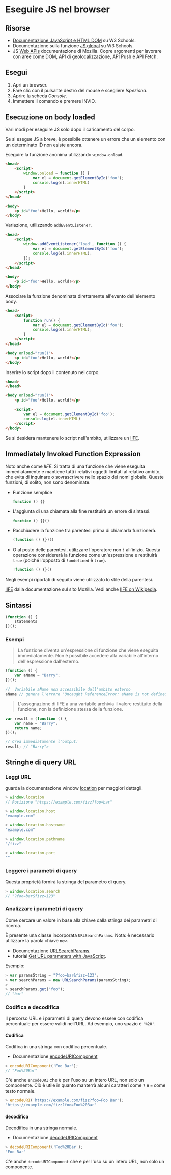 # Eseguire JS nel browser

## Risorse

- [Documentazione JavaScript e HTML DOM](https://www.w3schools.com/jsref/default.asp) su W3 Schools.
- Documentazione sulla funzione [JS global](https://www.w3schools.com/jsref/jsref_obj_global.asp) su W3 Schools.
- JS [Web APIs](https://developer.mozilla.org/it/docs/Web/API) documentazione di Mozilla. Copre argomenti per lavorare con aree come DOM, API di geolocalizzazione, API Push e API Fetch.

## Esegui

1. Apri un browser.
2. Fare clic con il pulsante destro del mouse e scegliere _Ispeziona_.
3. Aprire la scheda _Console_.
4. Immettere il comando e premere INVIO.


## Esecuzione on body loaded

Vari modi per eseguire JS solo dopo il caricamento del corpo.

Se si esegue JS a breve, è possibile ottenere un errore che un elemento con un determinato ID non esiste ancora.

Eseguire la funzione anonima utilizzando `window.onload`.

```html
<head>
    <script>
        window.onload = function () {
            var el = document.getElementById('foo');
            console.log(el.innerHTML)
        }
    </script>
</head>

<body>
    <p id="foo">Hello, world!</p>
</body>
```

Variazione, utilizzando `addEventListener`.

```html
<head>
    <script>
        window.addEventListener('load', function () {
            var el = document.getElementById('foo');
            console.log(el.innerHTML);
        });
    </script>
</head>

<body>
    <p id="foo">Hello, world!</p>
</body>
```

Associare la funzione denominata direttamente all'evento dell'elemento body.

```html
<head>
    <script>
        function run() {
            var el = document.getElementById('foo');
            console.log(el.innerHTML);
        }
    </script>
</head>

<body onload="run()">
    <p id="foo">Hello, world!</p>
</body>
```

Inserire lo script dopo il contenuto nel corpo.

```html
<head>
</head>

<body onload="run()">
    <p id="foo">Hello, world!</p>

    <script>
        var el = document.getElementById('foo');
        console.log(el.innerHTML)
    </script>
</body>
```

Se si desidera mantenere lo script nell'ambito, utilizzare un [IIFE](#immediately-invoked-function-expression).

## Immediately Invoked Function Expression

Noto anche come _IIFE_. Si tratta di una funzione che viene eseguita immediatamente e mantiene tutti i relativi oggetti limitati al relativo ambito, che evita di inquinare o sovrascrivere nello spazio dei nomi globale. Queste funzioni, di solito, non sono denominate.

- Funzione semplice
    ```js
    function () {}
    ```
- L'aggiunta di una chiamata alla fine restituirà un errore di sintassi.
    ```js
    function () {}()
    ```
- Racchiudere la funzione tra parentesi prima di chiamarla funzionerà.
    ```js
    (function () {})()
    ```
- O al posto delle parentesi, utilizzare l'operatore non `!` all'inizio. Questa operazione considererà la funzione come un'espressione e restituirà `true` (poiché l'opposto di `!undefined` è `true`).
    ```js
    !function () {}()
    ```

Negli esempi riportati di seguito viene utilizzato lo stile della parentesi.

[IIFE](https://developer.mozilla.org/en-US/docs/Glossary/IIFE) dalla documentazione sul sito Mozilla. Vedi anche [IIFE on Wikipedia](https://en.wikipedia.org/wiki/Immediately-invoked_function_expression).

## Sintassi

```js
(function () {
    statements
})();
```

### Esempi

> La funzione diventa un'espressione di funzione che viene eseguita immediatamente. Non è possibile accedere alla variabile all'interno dell'espressione dall'esterno.

```js
(function () {
    var aName = "Barry";
})();

//  Variabile aName non accessibile dall'ambito esterno
aName // genera l'errore "Uncaught ReferenceError: aName is not defined"
```

>  L'assegnazione di IIFE a una variabile archivia il valore restituito della funzione, non la definizione stessa della funzione.

```js
var result = (function () {
    var name = "Barry";
    return name;
})();

// Crea immediatamente l'output:
result; // "Barry">
```

## Stringhe di query URL

### Leggi URL

guarda la documentazione window [location](https://developer.mozilla.org/en-US/docs/Web/API/Window/location) per maggiori dettagli.

```js
> window.location
// Posizione "https://example.com/fizz?foo=bar"

> window.location.host
"example.com"

> window.location.hostname
"example.com"

> window.location.pathname
"/fizz"

> window.location.port
""
```

### Leggere i parametri di query

Questa proprietà fornirà la stringa del parametro di query.

```js
> window.location.search
// "?foo=bar&fizz=123"
```

### Analizzare i parametri di query

Come cercare un valore in base alla chiave dalla stringa dei parametri di ricerca.

È presente una classe incorporata `URLSearchParams`. Nota: è necessario utilizzare la parola chiave `new`.

- Documentazione [URLSearchParams](https://developer.mozilla.org/en-US/docs/Web/API/URLSearchParams).
- tutorial [Get URL parameters with JavaScript](https://www.sitepoint.com/get-url-parameters-with-javascript/).


Esempio:

```js
> var paramsString = "?foo=bar&fizz=123";
> var searchParams = new URLSearchParams(paramsString);
>
> searchParams.get("foo");
// "bar"
```


### Codifica e decodifica

Il percorso URL e i parametri di query devono essere con codifica percentuale per essere validi nell'URL. Ad esempio, uno spazio è `'%20'`.

#### Codifica

Codifica in una stringa con codifica percentuale.

- Documentazione [encodeURIComponent](https://developer.mozilla.org/en-US/docs/Web/JavaScript/Reference/Global_Objects/encodeURIComponent) 

```js
> encodeURIComponent('Foo Bar');
// "Foo%20Bar"
```


C'è anche `encodeURI` che è per l'uso su un intero URL, non solo un componente. Ciò è utile in quanto manterrà alcuni caratteri come `?` e `=` come testo normale.


```js
> encodeURI('https://example.com/fizz?foo=Foo Bar');
"https://example.com/fizz?foo=Foo%20Bar"
```

#### decodifica

Decodifica in una stringa normale.

- Documentazione [decodeURIComponent](https://developer.mozilla.org/en-US/docs/Web/JavaScript/Reference/Global_Objects/decodeURIComponent) 

```js
> decodeURIComponent('Foo%20Bar');
"Foo Bar"
```

C'è anche `decodeURIComponent` che è per l'uso su un intero URL, non solo un componente.
